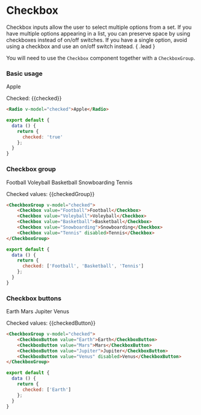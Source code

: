 # Checkbox

Checkbox inputs allow the user to select multiple options from a set. If you have multiple options appearing in a list, 
you can preserve space by using checkboxes instead of on/off switches. If you have a single option, avoid using 
a checkbox and use an on/off switch instead. { .lead }

You will need to use the `Checkbox` component together with a `CheckboxGroup`.

### Basic usage

<Checkbox v-model="checked">Apple</Checkbox>

Checked: <span>{{checked}}</span>

~~~html
<Radio v-model="checked">Apple</Radio>
~~~

~~~js
export default {
  data () {
    return {
      checked: 'true'
    };
  }
}
~~~

### Checkbox group

<CheckboxGroup v-model="checkedGroup">
    <Checkbox value="Football">Football</Checkbox>
    <Checkbox value="Voleyball">Voleyball</Checkbox>
    <Checkbox value="Basketball">Basketball</Checkbox>
    <Checkbox value="Snowboarding">Snowboarding</Checkbox>
    <Checkbox value="Tennis" disabled>Tennis</Checkbox>
</CheckboxGroup>

Checked values: <span>{{checkedGroup}}</span>

~~~html
<CheckboxGroup v-model="checked">
    <Checkbox value="Football">Football</Checkbox>
    <Checkbox value="Voleyball">Voleyball</Checkbox>
    <Checkbox value="Basketball">Basketball</Checkbox>
    <Checkbox value="Snowboarding">Snowboarding</Checkbox>
    <Checkbox value="Tennis" disabled>Tennis</Checkbox>
</CheckboxGroup>
~~~

~~~js
export default {
  data () {
    return {
      checked: ['Football', 'Basketball', 'Tennis']
    };
  }
}
~~~

### Checkbox buttons
<CheckboxGroup v-model="checkedButton">
    <CheckboxButton value="Earth">Earth</CheckboxButton>
    <CheckboxButton value="Mars">Mars</CheckboxButton>
    <CheckboxButton value="Jupiter">Jupiter</CheckboxButton>
    <CheckboxButton value="Venus" disabled>Venus</CheckboxButton>
</CheckboxGroup>

Checked values: <span>{{checkedButton}}</span>

~~~html
<CheckboxGroup v-model="checked">
    <CheckboxButton value="Earth">Earth</CheckboxButton>
    <CheckboxButton value="Mars">Mars</CheckboxButton>
    <CheckboxButton value="Jupiter">Jupiter</CheckboxButton>
    <CheckboxButton value="Venus" disabled>Venus</CheckboxButton>
</CheckboxGroup>
~~~

~~~js
export default {
  data () {
    return {
      checked: ['Earth']
    };
  }
}
~~~


